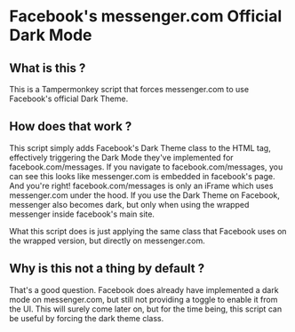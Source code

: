 # Facebook's messenger.com Official Dark Mode

## What is this ?
This is a Tampermonkey script that forces messenger.com to use Facebook's official Dark Theme.

## How does that work ?
This script simply adds Facebook's Dark Theme class to the HTML tag, effectively triggering the Dark Mode they've implemented for facebook.com/messages.
If you navigate to facebook.com/messages, you can see this looks like messenger.com is embedded in facebook's page. And you're right! facebook.com/messages is only an iFrame which uses messenger.com under the hood. If you use the Dark Theme on Facebook, messenger also becomes dark, but only when using the wrapped messenger inside facebook's main site.

What this script does is just applying the same class that Facebook uses on the wrapped version, but directly on messenger.com.

## Why is this not a thing by default ?
That's a good question. Facebook does already have implemented a dark mode on messenger.com, but still not providing a toggle to enable it from the UI.
This will surely come later on, but for the time being, this script can be useful by forcing the dark theme class.
